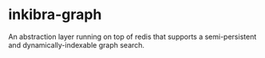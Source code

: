 inkibra-graph
=============

An abstraction layer running on top of redis that supports a semi-persistent and dynamically-indexable graph search.


